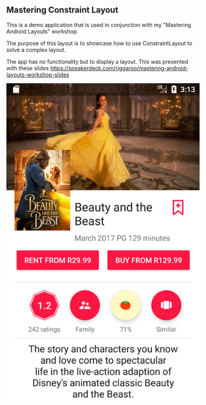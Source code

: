 ## Mastering Constraint Layout

This is a demo application that is used in conjunction with my "Mastering Android Layouts" workshop.

The purpose of this layout is to showcase how to use ConstraintLayout to solve a complex layout.

The app has no functionality but to display a layout. 
This was presented with these slides https://speakerdeck.com/riggaroo/mastering-android-layouts-workshop-slides


![Constraint Layout](art/ConstraintLayoutDemo.png "Constraint Layout Demo")


